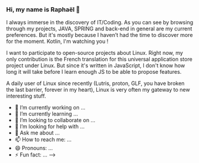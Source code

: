### Hi, my name is Raphaël 👋

I always immerse in the discovery of IT/Coding. As you can see by browsing through my projects, JAVA, SPRING and back-end in general are my current preferences. But it's mostly because I haven’t had the time to discover more for the moment. Kotlin, I'm watching you ! 

I want to participate to open-source projects about Linux. Right now, my only contribution is the French translation for this universal application store project under Linux. But since it's written in JavaScript, I don't know how long it will take before I learn enough JS to be able to propose features.

A daily user of Linux since recently (Lutris, proton, GLF, you have broken the last barrier, forever in my heart), Linux is very often my gateway to new interesting stuff.



- 🔭 I’m currently working on ...
- 🌱 I’m currently learning ...
- 👯 I’m looking to collaborate on ...
- 🤔 I’m looking for help with ...
- 💬 Ask me about ...
- 📫 How to reach me: ...
- 😄 Pronouns: ...
- ⚡ Fun fact: ...
-->
